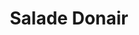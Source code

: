 ---
title: "Salade Donair"
description: "Salade du jardin mélangée à une vinaigrette à l'huile de citron et garnie de bœuf gyro frais et de cornichons. Fini avec sauce à l'ail"
price_s: ""
price_l: "14"
price_lg: ""
weight: "6"
---
